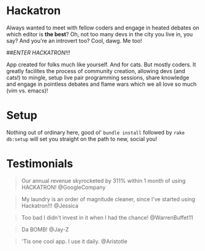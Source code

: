 # Hackatron

Always wanted to meet with fellow coders and engage in heated debates on which editor is **the best**? Oh, not too many devs in the city you live in, you say? And you're an introvert too? Cool, dawg. Me too!

##*ENTER HACKATRON!!!*

App created for folks much like yourself. And for cats. But mostly coders. It greatly facilites the process of community creation, allowing devs (and cats!) to mingle, setup live pair programming sessions, share knowledge and engage in pointless debates and flame wars which we all love so much (vim vs. emacs)!

# Setup
Nothing out of ordinary here, good ol' `bundle install` followed by `rake db:setup` will set you straight on the path to new, social you!

# Testimonials

> Our annual revenue skyrocketed by 311% within 1 month of using HACKATRON!
@GoogleCompany

> My laundry is an order of magnitude cleaner, since I've started using Hackatron!!!
@Jessica

> Too bad I didn't invest in it when I had the chance! 
@WarrenBuffet11

> Da BOMB!
@Jay-Z

> 'Tis one cool app. I use it daily.
@Aristotle
